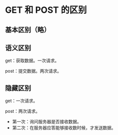 # GET 和 POST 的区别

## 基本区别（略）

## 语义区别

get：获取数据。一次请求。

post：提交数据。两次请求。

## 隐藏区别

get：一次请求。

post：两次请求。
* 第一次：询问服务器是否接收数据。
* 第二次：在服务器应答能够接收数时候，才发送数据。